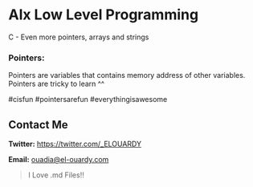 # Alx Low Level Programming
C - Even more pointers, arrays and strings

### Pointers:
Pointers are variables that contains memory address of other variables. 
Pointers are tricky to learn ^^

#cisfun
#pointersarefun
#everythingisawesome

## Contact Me
**Twitter:** https://twitter.com/_ELOUARDY

**Email:** ouadia@el-ouardy.com

> I Love .md Files!!
